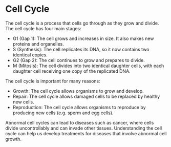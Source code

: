 # Cell Cycle

The cell cycle is a process that cells go through as they grow and divide. The cell cycle has four main stages:

- G1 (Gap 1): The cell grows and increases in size. It also makes new proteins and organelles.
- S (Synthesis): The cell replicates its DNA, so it now contains two identical copies.
- G2 (Gap 2): The cell continues to grow and prepares to divide.
- M (Mitosis): The cell divides into two identical daughter cells, with each daughter cell receiving one copy of the replicated DNA.

The cell cycle is important for many reasons:

- Growth: The cell cycle allows organisms to grow and develop.
- Repair: The cell cycle allows damaged cells to be replaced by healthy new cells.
- Reproduction: The cell cycle allows organisms to reproduce by producing new cells (e.g. sperm and egg cells).

Abnormal cell cycles can lead to diseases such as cancer, where cells divide uncontrollably and can invade other tissues. Understanding the cell cycle can help us develop treatments for diseases that involve abnormal cell growth.
